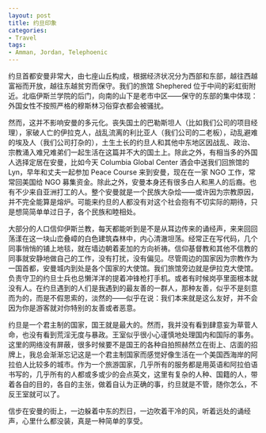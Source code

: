 ```yaml
---
layout: post
title: 约旦印象
categories:
- Travel
tags:
- Amman, Jordan, Telephoenic
---
```


约旦首都安曼非常大，由七座山丘构成，根据经济状况分为西部和东部，越往西越富裕而开放，越往东越贫穷而保守。我们的旅馆 Shephered 位于中间的彩虹街附近。北临伊斯兰学院的后门，向南的山下是老市中区——保守的东部的集中体现：外国女性不按照严格的穆斯林习俗穿衣都会被骚扰。

然而，这并不影响安曼的多元化。丧失国土的巴勒斯坦人（比如我们公司的项目经理），家破人亡的伊拉克人，战乱流离的利比亚人（我们公司的二老板），动乱避难的埃及人（我们公司打杂的），土生土长的约旦人和其他中东地区因战乱、政治、宗教涌入难兄难弟们一起生活在这篇并不大的国土上。除此之外，有相当多的外国人选择定居在安曼，比如今天 Columbia Global Center 酒会中送我们回旅馆的 Lyn，早年和丈夫一起参加 Peace Course 来到安曼，现在在一家 NGO 工作，常常回美国给 NGO 募集资金。除此之外，安曼本身还有很多白人和黑人的后裔。也有不少来自亚洲打工的人。整个安曼就是一个民族大杂烩——或许因为宗教原因，并不完全能算是熔炉。可能来约旦的人都没有对这个社会抱有不切实际的期待，只是想简简单单过日子，各个民族和睦相处。

大部分的人口信仰伊斯兰教，每天都能听到是不是从耳边传来的诵经声，来来回回荡漾在这一块山峦叠嶂的白色建筑森林中，内心清澈坦荡。经常正在写代码，几个同事悄悄的铺上地毯，就在墙边朝着麦加的方向祈祷。信仰基督教和其他不信教的同事就安静地做自己的工作，没有打扰，没有偏见。尽管周边的国家因为宗教作为一国首都，安曼城内到处是各个国家的大使馆。我们旅馆旁边就是伊拉克大使馆。负责守卫的约旦士兵也总懒洋洋的提着冲锋枪打手机。或者有时候岗亭里面根本就没有人。在约旦遇到的人们是我遇到的最友善的一群人，那种友善，似乎不是刻意而为的，而是不假思索的，淡然的——似乎在说：我们本来就是这么友好，并不会因为你是游客就对你特别的友善或者恶意。

约旦是一个君主制的国家，国王就是最大的。然而，我并没有看到肆意妄为草菅人命，也没有看到荒淫无度与暴政。王室似乎很小心谨慎地处理国内和国际的事务。这里的网络没有屏蔽，很多时候要不是国王的各种自拍照赫然立在街上、店面的招牌上，我总会渐渐忘记这是一个君主制国家而感觉好像生活在一个美国西海岸的阿拉伯人比较多的城市。作为一个旅游国家，几乎所有的服务都是用英语和阿拉伯语书写的，几乎所有的人都或多或少的会点英文，这里有复杂的人种、国籍的人，带着各自的目的，各自的主张，做着自认为正确的事，约旦就是不管，随你怎么，不反王室就可以了。

信步在安曼的街上，一边躲着中东的烈日，一边吹着干冷的风，听着远处的诵经声，心里什么都没装，真是一种简单的享受。